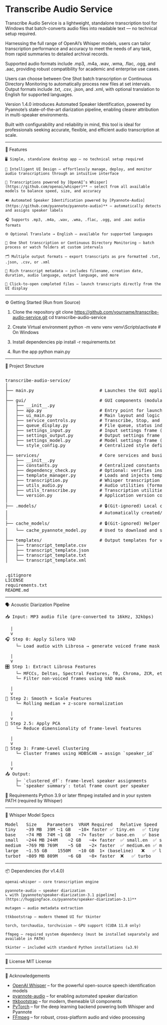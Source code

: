 # **Transcribe Audio Service**

Transcribe Audio Service is a lightweight, standalone transcription tool for Windows that batch-converts audio files into readable text — no technical setup required.

Harnessing the full range of OpenAI’s Whisper models, users can tailor transcription performance and accuracy to meet the needs of any task, from rapid summaries to detailed archival records.

Supported audio formats include .mp3, .m4a, .wav, .wma, .flac, .ogg, and .aac, providing robust compatibility for academic and enterprise use cases.

Users can choose between One Shot batch transcription or Continuous Directory Monitoring to automatically process new files at set intervals. Output formats include .txt, .csv, .json, and .xml, with optional translation to English for supported languages.

Version 1.4.0 introduces Automated Speaker Identification, powered by Pyannote’s state-of-the-art diarization pipeline, enabling clearer attribution in multi-speaker environments.

Built with configurability and reliability in mind, this tool is ideal for professionals seeking accurate, flexible, and efficient audio transcription at scale.

---

🚀 Features

    🖥️ Simple, standalone desktop app — no technical setup required

    🧠 Intelligent UI Design — effortlessly manage, deploy, and monitor audio transcriptions through an intuitive interface

    🤖 Transcriptions powered by [OpenAI’s Whisper](https://github.com/openai/whisper)** — select from all available models to balance speed, size, and accuracy

    🔊 Automated Speaker Identification powered by [Pyannote-Audio](https://github.com/pyannote/pyannote-audio)** — automatically detects and assigns speaker labels 

    🎧 Supports .mp3, .m4a, .wav, .wma, .flac, .ogg, and .aac audio formats

    🌐 Optional Translate → English — available for supported languages

    🔄 One Shot transcription or Continuous Directory Monitoring — batch process or watch folders at custom intervals

    🗂️ Multiple output formats — export transcripts as pre formatted .txt, .json, .csv, or .xml 

    🧾 Rich transcript metadata — includes filename, creation date, duration, audio language, output language, and more

    📂 Click-to-open completed files — launch transcripts directly from the UI display

---

⚙️ Getting Started (Run from Source)

1. Clone the repository
git clone https://github.com/yourname/transcribe-audio-service.git
cd transcribe-audio-service

2. Create Virtual environment
python -m venv venv
venv\Scripts\activate  # On Windows

3. Install dependencies
pip install -r requirements.txt

4. Run the app
python main.py

---

📁 Project Structure
<pre>

transcribe-audio-service/
│
├── main.py                         # Launches the GUI application
│
├── gui/                            # GUI components (modularized)
│   ├── __init__.py
│   ├── app.py                      # Entry point for launching TranscribeAudioService
│   ├── ui_main.py                  # Main layout and logic controller
│   ├── service_controls.py         # Transcribe, Stop, and service status label
│   ├── queue_display.py            # File queue, status indicators, and output box
│   ├── settings_input.py           # Input settings frame (directory, language, monitoring)
│   ├── settings_output.py          # Output settings frame (directory, format, translation)
│   ├── settings_model.py           # Model settings frame (model selection + speaker toggle)
│   └── style_config.py             # Centralized style definitions (ttkbootstrap)
│
├── services/                       # Core services and business logic
│   ├── __init__.py
│   ├── constants.py                # Centralized constants (e.g., language map, supported extensions)
│   ├── dependency_check.py         # Optional: verifies installed dependencies
│   ├── template_manager.py         # Loads and injects templates for output formats
│   ├── transcription.py            # Whisper transcription logic
│   ├── utils_audio.py              # Audio utilities (format conversion, prep)
│   ├── utils_transcribe.py         # Transcription utilities (device check, segmentation)
│   └── version.py                  # Application version constant
│
├── .models/                        # 🔒(Git-ignored) Local cache for Whisper + Pyannote models
│                                   # Automatically created/downloaded at runtime — not tracked in Git
│
├── cache_models/                   # 🔒(Git-ignored) Helper scripts to pre-cache models
│   └── cache_pyannote_model.py     # Used to download and store diarization models locally
│
├── templates/                      # Output templates for various formats
│   ├── transcript_template.csv
│   ├── transcript_template.json
│   ├── transcript_template.txt
│   └── transcript_template.xml


.gitignore
LICENSE
requirements.txt 
README.md
</pre>
---

🗣️ Acoustic Diarization Pipeline 

<pre>
📥 Input: MP3 audio file (pre-converted to 16kHz, 32kbps)

  |
  v
🎧 Step 0: Apply Silero VAD
    └─ Load audio with Librosa → generate voiced frame mask

  |
  v
🎛️ Step 1: Extract Librosa Features
    └─ MFCCs, Deltas, Spectral Features, f0, Chroma, ZCR, etc.
    └─ Filter non-voiced frames using VAD mask

  |
  v
🧽 Step 2: Smooth + Scale Features
    └─ Rolling median + z-score normalization

  |
  v
🔬 Step 2.5: Apply PCA
    └─ Reduce dimensionality of frame-level features

  |
  v
🧠 Step 3: Frame-Level Clustering
    └─ Cluster frames using HDBSCAN → assign `speaker_id`

  |
  v
📤 Output:
    ├─ `clustered_df`: frame-level speaker assignments
    └─ `speaker_summary`: total frame count per speaker
</pre>


🧾 Requirements
Python 3.9 or later
ffmpeg installed and in your system PATH (required by Whisper)

---

🧠 Whisper Model Specs
<pre>
Model	Size	Parameters	VRAM Required	Relative Speed	English-only	Multilingual
tiny	~39 MB	39M	~1 GB	~10× faster	✅ tiny.en	✅ tiny
base	~74 MB	74M	~1 GB	~7× faster	✅ base.en	✅ base
small	~244 MB	244M	~2 GB	~4× faster	✅ small.en	✅ small
medium	~769 MB	769M	~5 GB	~2× faster	✅ medium.en	✅ medium
large	~1.55 GB	1550M	~10 GB	1× (baseline)	❌	✅ large
turbo†	~809 MB	809M	~6 GB	~8× faster	❌	✅ turbo
</pre>
---

📦 Dependencies (for v1.4.0)

    openai-whisper – core transcription engine

    pyannote-audio – speaker diarization
    ↳ with [pyannote/speaker-diarization-3.1 pipeline](https://huggingface.co/pyannote/speaker-diarization-3.1)**

    mutagen – audio metadata extraction

    ttkbootstrap – modern themed UI for tkinter

    torch, torchaudio, torchvision – GPU support (CUDA 11.8 only)

    ffmpeg – required system dependency (must be installed separately and available in PATH)

    tkinter – included with standard Python installations (≥3.9)

---

📃 License
MIT License

---

 🙌 Acknowledgements

- [OpenAI Whisper](https://github.com/openai/whisper) – for the powerful open-source speech identification models  
- [pyannote-audio](https://github.com/pyannote/pyannote-audio) – for enabling automated speaker diarization  
- [ttkbootstrap](https://github.com/israel-dryer/ttkbootstrap) – for modern, themeable UI components  
- [PyTorch](https://pytorch.org/) – for the deep learning backend powering both Whisper and Pyannote  
- [FFmpeg](https://ffmpeg.org/) – for robust, cross-platform audio and video processing  